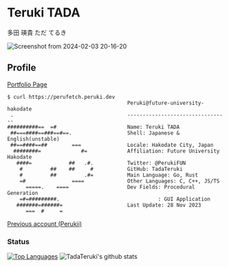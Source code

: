 # Teruki TADA 

多田 瑛貴 ただ てるき

![Screenshot from 2024-02-03 20-16-20](https://github.com/TadaTeruki/TadaTeruki/assets/69315285/33bb9826-1645-44b6-9e2c-c50e739d54ea)


## Profile

[Portfolio Page](https://portfolio.peruki.dev) 

```
$ curl https://perufetch.peruki.dev
                                       Peruki@future-university-hakodate
 .                                     ---------------------------------
##########==  =#                       Name: Teruki TADA
 ##===####==###==#==.                  Shell: Japanese & English(unstable)
 ##==####==##        ===               Locale: Hakodate City, Japan
  ########=             #=             Affiliation: Future University Hakodate
   ####=            ##   .#.           Twitter: @PerukiFUN
    #         ##    ##     #           GitHub: TadaTeruki
    #         ##         .#=           Main Language: Go, Rust
    =#               ====              Other Languages: C, C++, JS/TS
      =====.    ====                   Dev Fields: Procedural Generation
    =#=#########.                                : GUI Application
   #######=######=                     Last Update: 28 Nov 2023
      ===  #     =         
```

[Previous account (Perukii)](https://github.com/Perukii)

### Status

[![Top Languages](https://github-readme-stats.vercel.app/api/top-langs/?username=TadaTeruki&hide=html,shell,makefile)](https://github.com/anuraghazra/github-readme-stats)
![TadaTeruki's github stats](https://github-readme-stats.vercel.app/api?username=TadaTeruki&show_icons=true&theme=radical)
